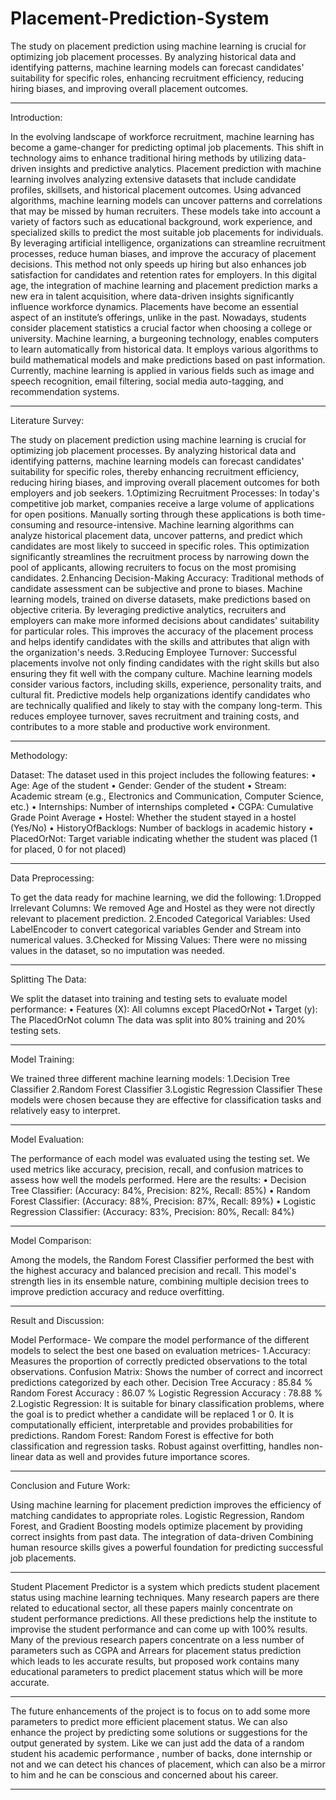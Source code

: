 # Placement-Prediction-System
The study on placement prediction using machine learning is crucial for optimizing job placement processes. By analyzing historical data and identifying patterns, machine learning models can forecast candidates' suitability for specific roles, enhancing recruitment efficiency, reducing hiring biases, and improving overall placement outcomes.

--------------------------------------------------------------------------------------------------------------------------------------------------------------------------------------------------------------------------
Introduction:


In the evolving landscape of workforce recruitment, machine learning has become a game-changer for predicting optimal job placements. This shift in technology aims to enhance traditional hiring methods by utilizing data-driven insights and predictive analytics. Placement prediction with machine learning involves analyzing extensive datasets that include candidate profiles, skillsets, and historical placement outcomes. Using advanced algorithms, machine learning models can uncover patterns and correlations that may be missed by human recruiters. These models take into account a variety of factors such as educational background, work experience, and specialized skills to predict the most suitable job placements for individuals. By leveraging artificial intelligence, organizations can streamline recruitment processes, reduce human biases, and improve the accuracy of placement decisions. This method not only speeds up hiring but also enhances job satisfaction for candidates and retention rates for employers. In this digital age, the integration of machine learning and placement prediction marks a new era in talent acquisition, where data-driven insights significantly influence workforce dynamics.
Placements have become an essential aspect of an institute’s offerings, unlike in the past. Nowadays, students consider placement statistics a crucial factor when choosing a college or university. Machine learning, a burgeoning technology, enables computers to learn automatically from historical data. It employs various algorithms to build mathematical models and make predictions based on past information. Currently, machine learning is applied in various fields such as image and speech recognition, email filtering, social media auto-tagging, and recommendation systems.

--------------------------------------------------------------------------------------------------------------------------------------------------------------------------------------------------------------------------
Literature Survey:


The study on placement prediction using machine learning is crucial for optimizing job placement processes. By analyzing historical data and identifying patterns, machine learning models can forecast candidates' suitability for specific roles, thereby enhancing recruitment efficiency, reducing hiring biases, and improving overall placement outcomes for both employers and job seekers.
1.Optimizing Recruitment Processes:
In today's competitive job market, companies receive a large volume of applications for open positions. Manually sorting through these applications is both time-consuming and resource-intensive. Machine learning algorithms can analyze historical placement data, uncover patterns, and predict which candidates are most likely to succeed in specific roles. This optimization significantly streamlines the recruitment process by narrowing down the pool of applicants, allowing recruiters to focus on the most promising candidates.
2.Enhancing Decision-Making Accuracy:
Traditional methods of candidate assessment can be subjective and prone to biases. Machine learning models, trained on diverse datasets, make predictions based on objective criteria. By leveraging predictive analytics, recruiters and employers can make more informed decisions about candidates' suitability for particular roles. This improves the accuracy of the placement process and helps identify candidates with the skills and attributes that align with the organization's needs.
3.Reducing Employee Turnover:
Successful placements involve not only finding candidates with the right skills but also ensuring they fit well with the company culture. Machine learning models consider various factors, including skills, experience, personality traits, and cultural fit. Predictive models help organizations identify candidates who are technically qualified and likely to stay with the company long-term. This reduces employee turnover, saves recruitment and training costs, and contributes to a more stable and productive work environment.

--------------------------------------------------------------------------------------------------------------------------------------------------------------------------------------------------------------------------
Methodology:

Dataset:
The dataset used in this project includes the following features:
•	Age: Age of the student
•	Gender: Gender of the student
•	Stream: Academic stream (e.g., Electronics and Communication, Computer Science, etc.)
•	Internships: Number of internships completed
•	CGPA: Cumulative Grade Point Average
•	Hostel: Whether the student stayed in a hostel (Yes/No)
•	HistoryOfBacklogs: Number of backlogs in academic history
•	PlacedOrNot: Target variable indicating whether the student was placed (1 for placed, 0 for not placed)

--------------------------------------------------------------------------------------------------------------------------------------------------------------------------------------------------------------------------
Data Preprocessing:

To get the data ready for machine learning, we did the following:
1.Dropped Irrelevant Columns: We removed Age and Hostel as they were not directly relevant to placement prediction.
2.Encoded Categorical Variables: Used LabelEncoder to convert categorical variables Gender and Stream into numerical values.
3.Checked for Missing Values: There were no missing values in the dataset, so no imputation was needed.

--------------------------------------------------------------------------------------------------------------------------------------------------------------------------------------------------------------------------
Splitting The Data:

We split the dataset into training and testing sets to evaluate model performance:
•	Features (X): All columns except PlacedOrNot
•	Target (y): The PlacedOrNot column
The data was split into 80% training and 20% testing sets.

--------------------------------------------------------------------------------------------------------------------------------------------------------------------------------------------------------------------------
Model Training:

We trained three different machine learning models:
1.Decision Tree Classifier
2.Random Forest Classifier
3.Logistic Regression Classifier
These models were chosen because they are effective for classification tasks and relatively easy to interpret.

--------------------------------------------------------------------------------------------------------------------------------------------------------------------------------------------------------------------------
Model Evaluation:

The performance of each model was evaluated using the testing set. We used metrics like accuracy, precision, recall, and confusion matrices to assess how well the models performed. Here are the results:
•	Decision Tree Classifier: (Accuracy: 84%, Precision: 82%, Recall: 85%)
•	Random Forest Classifier: (Accuracy: 88%, Precision: 87%, Recall: 89%)
•	Logistic Regression Classifier: (Accuracy: 83%, Precision: 80%, Recall: 84%)

--------------------------------------------------------------------------------------------------------------------------------------------------------------------------------------------------------------------------
Model Comparison:

Among the models, the Random Forest Classifier performed the best with the highest accuracy and balanced precision and recall. This model's strength lies in its ensemble nature, combining multiple decision trees to improve prediction accuracy and reduce overfitting.

--------------------------------------------------------------------------------------------------------------------------------------------------------------------------------------------------------------------------
Result and Discussion:

Model Performace-
We compare the model performance of the different models to select the best one based on evaluation metrices-
1.Accuracy:
Measures the proportion of correctly predicted observations to the total observations.
Confusion Matrix:
Shows the number of correct and incorrect predictions categorized by each other.
Decision Tree Accuracy :  85.84 %
Random Forest Accuracy :  86.07 %
Logistic Regression Accuracy :  78.88 %
2.Logistic Regression:
It is suitable for binary classification problems, where the goal is to predict whether a candidate will be replaced 1 or 0.
It is computationally efficient, interpretable and provides probabilities for predictions.
Random Forest:
Random Forest is effective for both classification and regression tasks.
Robust against overfitting, handles non-linear data as well and provides future importance scores. 

--------------------------------------------------------------------------------------------------------------------------------------------------------------------------------------------------------------------------
Conclusion and Future Work:

Using machine learning for placement prediction improves the efficiency of matching candidates to appropriate roles. Logistic Regression, Random Forest, and Gradient Boosting models optimize placement by providing correct insights from past data. The integration of data-driven 
Combining human resource skills gives a powerful foundation for predicting successful job placements.

--------------------------------------------------------------------------------------------------------------------------------------------------------------------------------------------------------------------------
Student Placement Predictor is a system which predicts student placement status using machine learning techniques. Many research papers are there related to educational sector, all these papers mainly concentrate on student performance predictions. All these predictions help the institute to improvise the student performance and can come up with 100% results. Many of the previous research papers concentrate on a less number of parameters such as CGPA and Arrears for placement status prediction which leads to les accurate results, but proposed work contains many educational parameters to predict placement status which will be more accurate.

--------------------------------------------------------------------------------------------------------------------------------------------------------------------------------------------------------------------------
The future enhancements of the project is to focus on to add some more parameters to predict more efficient placement status. We can also enhance the project by predicting some solutions or suggestions for the output generated by system.
Like we can just add the data of a random student his academic performance , number of backs, done internship or not and we can detect his chances of placement, which can also be a mirror to him and he can be conscious and concerned about his career.

---------------------------------------------------------------------------------------------------------------------------------------------------------------------------------------------------------------------------

